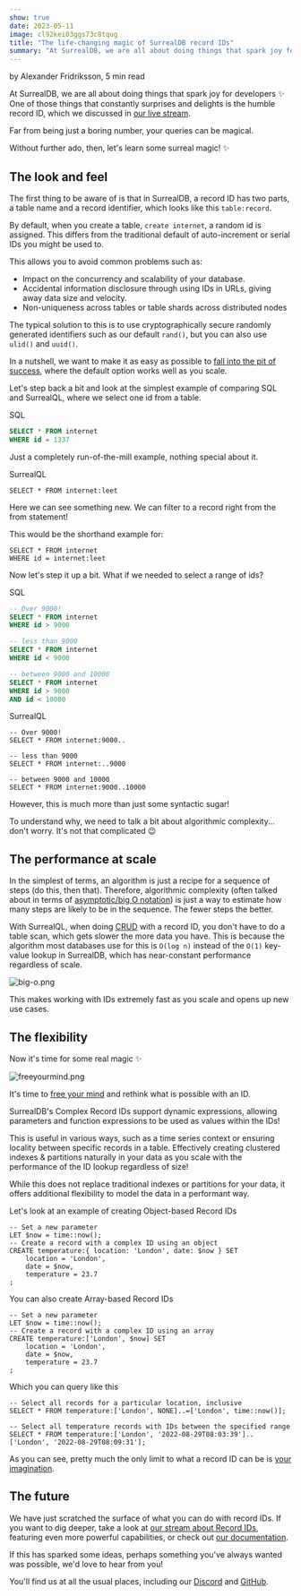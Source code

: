 ```yaml
---
show: true
date: 2023-05-11
image: cl92kei03ggs73c8tqug
title: "The life-changing magic of SurrealDB record IDs"
summary: "At SurrealDB, we are all about doing things that spark joy for developers. One of those things that constantly surprises and delights is the humble record ID, which we discussed in our live stream."
---
```


by Alexander Fridriksson, 5 min read

At SurrealDB, we are all about doing things that spark joy for developers ✨
One of those things that constantly surprises and delights is the humble record ID, which we discussed in [our live stream](https://www.youtube.com/watch?v=c0cqmWRYP8c).

Far from being just a boring number, your queries can be magical. 

Without further ado, then, let's learn some surreal magic! ✨

## The look and feel

The first thing to be aware of is that in SurrealDB, a record ID has two parts, a table name and a record identifier, which looks like this `table:record`.

By default, when you create a table, `create internet`, a random id is assigned. This differs from the traditional default of auto-increment or serial IDs you might be used to.

This allows you to avoid common problems such as:
- Impact on the concurrency and scalability of your database.
- Accidental information disclosure through using IDs in URLs, giving away data size and velocity.
- Non-uniqueness across tables or table shards across distributed nodes

The typical solution to this is to use cryptographically secure randomly generated identifiers such as our default `rand()`, but you can also use `ulid()` and `uuid()`.

In a nutshell, we want to make it as easy as possible to [fall into the pit of success](https://english.stackexchange.com/questions/77535/what-does-falling-into-the-pit-of-success-mean), where the default option works well as you scale.

Let's step back a bit and look at the simplest example of comparing SQL and SurrealQL, where we select one id from a table.

SQL
```sql
SELECT * FROM internet
WHERE id = 1337
```

Just a completely run-of-the-mill example, nothing special about it.


SurrealQL
```surql
SELECT * FROM internet:leet
```

Here we can see something new. We can filter to a record right from the from statement!

This would be the shorthand example for:

```surql
SELECT * FROM internet
WHERE id = internet:leet
```


Now let's step it up a bit. What if we needed to select a range of ids?

SQL
```sql
-- Over 9000!
SELECT * FROM internet
WHERE id > 9000

-- less than 9000
SELECT * FROM internet
WHERE id < 9000

-- between 9000 and 10000
SELECT * FROM internet
WHERE id > 9000
AND id < 10000
```

SurrealQL
```surql
-- Over 9000!
SELECT * FROM internet:9000..

-- less than 9000
SELECT * FROM internet:..9000

-- between 9000 and 10000
SELECT * FROM internet:9000..10000
```

However, this is much more than just some syntactic sugar!

To understand why, we need to talk a bit about algorithmic complexity... don't worry. It's not that complicated 😉

## The performance at scale

In the simplest of terms, an algorithm is just a recipe for a sequence of steps (do this, then that). Therefore, algorithmic complexity (often talked about in terms of [asymptotic/big O notation](https://en.wikipedia.org/wiki/Big_O_notation)) is just a way to estimate how many steps are likely to be in the sequence. The fewer steps the better.

With SurrealQL, when doing [CRUD](https://en.wikipedia.org/wiki/Create,_read,_update_and_delete) with a record ID, you don't have to do a table scan, which gets slower the more data you have. This is because the algorithm most databases use for this is `O(log n)` instead of the `O(1)` key-value lookup in SurrealDB, which has near-constant performance regardless of scale.

![big-o.png](cheappj41mcs73armbmg)

This makes working with IDs extremely fast as you scale and opens up new use cases.

## The flexibility

Now it's time for some real magic ✨

![freeyourmind.png](cheappj41mcs73armbm0)

It's time to [free your mind](https://youtu.be/ef_agVIvh0A?t=4) and rethink what is possible with an ID.

SurrealDB's Complex Record IDs support dynamic expressions, allowing parameters and function expressions to be used as values within the IDs!

This is useful in various ways, such as a time series context or ensuring locality between specific records in a table. Effectively creating clustered indexes & partitions naturally in your data as you scale with the performance of the ID lookup regardless of size!

While this does not replace traditional indexes or partitions for your data, it offers additional flexibility to model the data in a performant way. 

Let's look at an example of creating Object-based Record IDs

```surql
-- Set a new parameter
LET $now = time::now();
-- Create a record with a complex ID using an object
CREATE temperature:{ location: 'London', date: $now } SET
	location = 'London',
	date = $now,
	temperature = 23.7
;
```

You can also create Array-based Record IDs

```surql
-- Set a new parameter
LET $now = time::now();
-- Create a record with a complex ID using an array
CREATE temperature:['London', $now] SET
	location = 'London',
	date = $now,
	temperature = 23.7
;
```

Which you can query like this
```surql
-- Select all records for a particular location, inclusive
SELECT * FROM temperature:['London', NONE]..=['London', time::now()];

-- Select all temperature records with IDs between the specified range
SELECT * FROM temperature:['London', '2022-08-29T08:03:39']..['London', '2022-08-29T08:09:31'];

```

As you can see, pretty much the only limit to what a record ID can be is [your imagination](https://www.youtube.com/watch?v=uAXtO5dMqEI).

## The future

We have just scratched the surface of what you can do with record IDs. If you want to dig deeper, take a look at [our stream about Record IDs](https://www.youtube.com/watch?v=c0cqmWRYP8c), featuring even more powerful capabilities, or check out [our documentation](https://surrealdb.com/docs/surrealql/datamodel/ids).

If this has sparked some ideas, perhaps something you've always wanted was possible, we'd love to hear from you!

You'll find us at all the usual places, including our [Discord](https://discord.gg/surrealdb) and [GitHub](https://github.com/surrealdb/surrealdb).